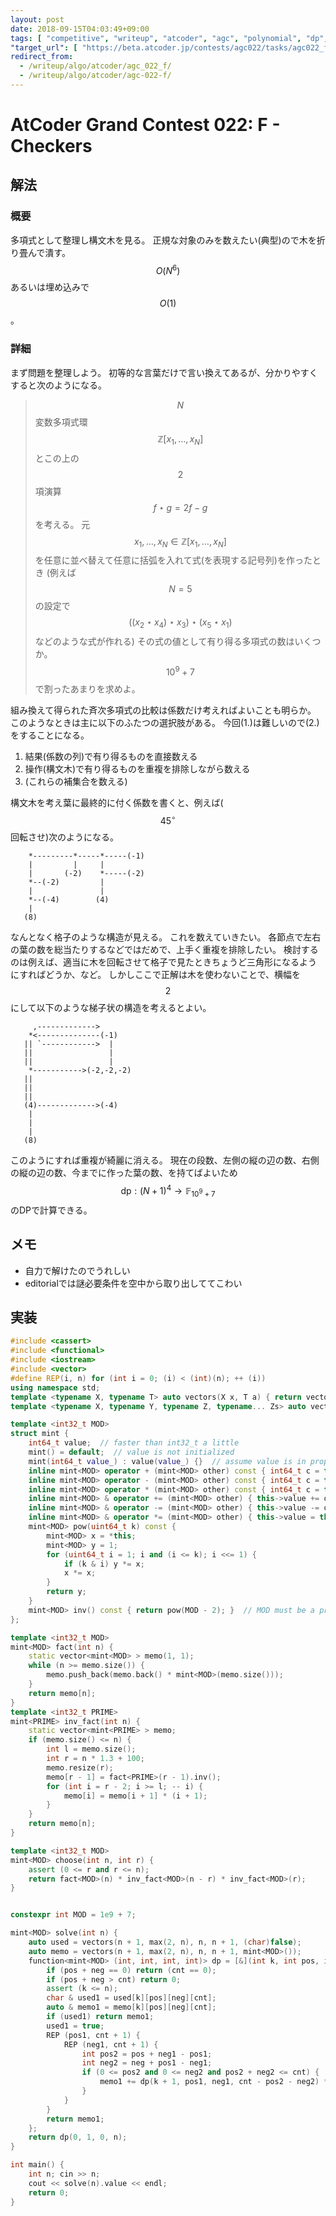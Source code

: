 ```yaml
---
layout: post
date: 2018-09-15T04:03:49+09:00
tags: [ "competitive", "writeup", "atcoder", "agc", "polynomial", "dp", "tree", "ast" ]
"target_url": [ "https://beta.atcoder.jp/contests/agc022/tasks/agc022_f" ]
redirect_from:
  - /writeup/algo/atcoder/agc_022_f/
  - /writeup/algo/atcoder/agc-022-f/
---
```


# AtCoder Grand Contest 022: F - Checkers

## 解法

### 概要

多項式として整理し構文木を見る。
正規な対象のみを数えたい(典型)ので木を折り畳んで潰す。
$$O(N^6)$$ あるいは埋め込みで $$O(1)$$。

### 詳細

まず問題を整理しよう。
初等的な言葉だけで言い換えてあるが、分かりやすくすると次のようになる。

>   $$N$$変数多項式環$$\mathbb{Z}[x_1, \dots, x_N]$$とこの上の$$2$$項演算$$f \star g = 2f - g$$を考える。
    元$$x_1, \dots, x_N \in \mathbb{Z}[x_1, \dots, x_N]$$を任意に並べ替えて任意に括弧を入れて式(を表現する記号列)を作ったとき (例えば $$N = 5$$ の設定で $$((x_2 \star x_4) \star x_3) \star (x_5 \star x_1)$$ などのような式が作れる) その式の値として有り得る多項式の数はいくつか。
    $$10^9 + 7$$で割ったあまりを求めよ。

組み換えて得られた斉次多項式の比較は係数だけ考えればよいことも明らか。
このようなときは主に以下のふたつの選択肢がある。
今回(1.)は難しいので(2.)をすることになる。

1.  結果(係数の列)で有り得るものを直接数える
2.  操作(構文木)で有り得るものを重複を排除しながら数える
3.  (これらの補集合を数える)

構文木を考え葉に最終的に付く係数を書くと、例えば($$45^\circ$$回転させ)次のようになる。

```
    *---------*-----*-----(-1)
    |         |     |
    |       (-2)    *-----(-2)
    *--(-2)         |
    |               |
    *--(-4)        (4)
    |
   (8)
```

なんとなく格子のような構造が見える。
これを数えていきたい。
各節点で左右の葉の数を総当たりするなどではだめで、上手く重複を排除したい。
検討するのは例えば、適当に木を回転させて格子で見たときちょうど三角形になるようにすればどうか、など。
しかしここで正解は木を使わないことで、横幅を$$2$$にして以下のような梯子状の構造を考えるとよい。

```
     ,------------->
    *<--------------(-1)
   || `------------>  |
   ||                 |
   ||                 |
    *----------->(-2,-2,-2)
   ||
   ||
   ||
   (4)------------->(-4)
    |
    |
    |
   (8)
```

このようにすれば重複が綺麗に消える。
現在の段数、左側の縦の辺の数、右側の縦の辺の数、今までに作った葉の数、を持てばよいため$$\mathrm{dp} : (N + 1)^4 \to \mathbb{F} _ {10^9 + 7}$$のDPで計算できる。

## メモ

-   自力で解けたのでうれしい
-   editorialでは謎必要条件を空中から取り出しててこわい

## 実装

``` c++
#include <cassert>
#include <functional>
#include <iostream>
#include <vector>
#define REP(i, n) for (int i = 0; (i) < (int)(n); ++ (i))
using namespace std;
template <typename X, typename T> auto vectors(X x, T a) { return vector<T>(x, a); }
template <typename X, typename Y, typename Z, typename... Zs> auto vectors(X x, Y y, Z z, Zs... zs) { auto cont = vectors(y, z, zs...); return vector<decltype(cont)>(x, cont); }

template <int32_t MOD>
struct mint {
    int64_t value;  // faster than int32_t a little
    mint() = default;  // value is not initialized
    mint(int64_t value_) : value(value_) {}  // assume value is in proper range
    inline mint<MOD> operator + (mint<MOD> other) const { int64_t c = this->value + other.value; return mint<MOD>(c >= MOD ? c - MOD : c); }
    inline mint<MOD> operator - (mint<MOD> other) const { int64_t c = this->value - other.value; return mint<MOD>(c <    0 ? c + MOD : c); }
    inline mint<MOD> operator * (mint<MOD> other) const { int64_t c = this->value * int64_t(other.value) % MOD; return mint<MOD>(c < 0 ? c + MOD : c); }
    inline mint<MOD> & operator += (mint<MOD> other) { this->value += other.value; if (this->value >= MOD) this->value -= MOD; return *this; }
    inline mint<MOD> & operator -= (mint<MOD> other) { this->value -= other.value; if (this->value <    0) this->value += MOD; return *this; }
    inline mint<MOD> & operator *= (mint<MOD> other) { this->value = this->value * int64_t(other.value) % MOD; if (this->value < 0) this->value += MOD; return *this; }
    mint<MOD> pow(uint64_t k) const {
        mint<MOD> x = *this;
        mint<MOD> y = 1;
        for (uint64_t i = 1; i and (i <= k); i <<= 1) {
            if (k & i) y *= x;
            x *= x;
        }
        return y;
    }
    mint<MOD> inv() const { return pow(MOD - 2); }  // MOD must be a prime
};

template <int32_t MOD>
mint<MOD> fact(int n) {
    static vector<mint<MOD> > memo(1, 1);
    while (n >= memo.size()) {
        memo.push_back(memo.back() * mint<MOD>(memo.size()));
    }
    return memo[n];
}
template <int32_t PRIME>
mint<PRIME> inv_fact(int n) {
    static vector<mint<PRIME> > memo;
    if (memo.size() <= n) {
        int l = memo.size();
        int r = n * 1.3 + 100;
        memo.resize(r);
        memo[r - 1] = fact<PRIME>(r - 1).inv();
        for (int i = r - 2; i >= l; -- i) {
            memo[i] = memo[i + 1] * (i + 1);
        }
    }
    return memo[n];
}

template <int32_t MOD>
mint<MOD> choose(int n, int r) {
    assert (0 <= r and r <= n);
    return fact<MOD>(n) * inv_fact<MOD>(n - r) * inv_fact<MOD>(r);
}


constexpr int MOD = 1e9 + 7;

mint<MOD> solve(int n) {
    auto used = vectors(n + 1, max(2, n), n, n + 1, (char)false);
    auto memo = vectors(n + 1, max(2, n), n, n + 1, mint<MOD>());
    function<mint<MOD> (int, int, int, int)> dp = [&](int k, int pos, int neg, int cnt) -> mint<MOD> {
        if (pos + neg == 0) return (cnt == 0);
        if (pos + neg > cnt) return 0;
        assert (k <= n);
        char & used1 = used[k][pos][neg][cnt];
        auto & memo1 = memo[k][pos][neg][cnt];
        if (used1) return memo1;
        used1 = true;
        REP (pos1, cnt + 1) {
            REP (neg1, cnt + 1) {
                int pos2 = pos + neg1 - pos1;
                int neg2 = neg + pos1 - neg1;
                if (0 <= pos2 and 0 <= neg2 and pos2 + neg2 <= cnt) {
                    memo1 += dp(k + 1, pos1, neg1, cnt - pos2 - neg2) * choose<MOD>(cnt, pos2) * choose<MOD>(cnt - pos2, neg2);
                }
            }
        }
        return memo1;
    };
    return dp(0, 1, 0, n);
}

int main() {
    int n; cin >> n;
    cout << solve(n).value << endl;
    return 0;
}
```
